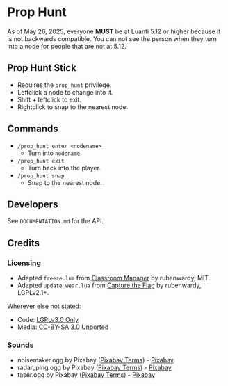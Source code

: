 # Prop Hunt

As of May 26, 2025, everyone **MUST** be at Luanti 5.12 or higher because it is not backwards compatible. You can not see the person when they turn into a node for people that are not at 5.12.

## Prop Hunt Stick

- Requires the `prop_hunt` privilege.
- Leftclick a node to change into it.
- Shift + leftclick to exit.
- Rightclick to snap to the nearest node.

## Commands

- `/prop_hunt enter <nodename>`
  - Turn into `nodename`.
- `/prop_hunt exit`
  - Turn back into the player.
- `/prop_hunt snap`
  - Snap to the nearest node.

## Developers

See `DOCUMENTATION.md` for the API.

## Credits

### Licensing

- Adapted `freeze.lua` from [Classroom Manager](https://gitlab.com/rubenwardy/classroom/) by rubenwardy, MIT.
- Adapted `update_wear.lua` from [Capture the Flag](https://github.com/MT-CTF/capturetheflag/) by rubenwardy, LGPLv2.1+.

Wherever else not stated:

- Code: [LGPLv3.0 Only](https://www.gnu.org/licenses/lgpl-3.0.en.html#license-text)
- Media: [CC-BY-SA 3.0 Unported](https://creativecommons.org/licenses/by-sa/3.0/)

### Sounds

- noisemaker.ogg by Pixabay ([Pixabay Terms](https://pixabay.com/service/terms/)) - [Pixabay](https://pixabay.com/sound-effects/spanish-party-noisemaker-14598/)
- radar_ping.ogg by Pixabay ([Pixabay Terms](https://pixabay.com/service/terms/)) - [Pixabay](https://pixabay.com/sound-effects/radar-ping-306440/)
- taser.ogg by Pixabay ([Pixabay Terms](https://pixabay.com/service/terms/)) - [Pixabay](https://pixabay.com/sound-effects/taser-38490/)

